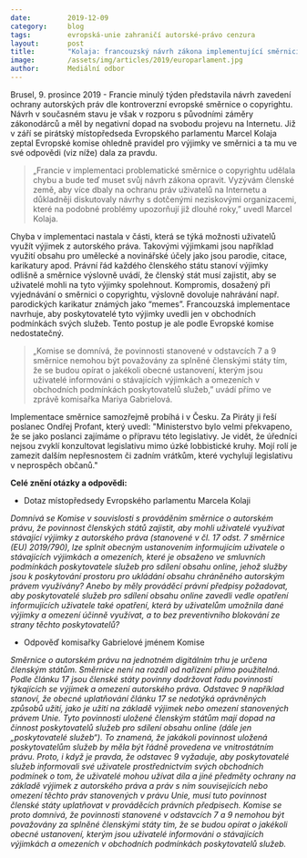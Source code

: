 ```yaml
---
date:         2019-12-09
category:     blog
tags:         evropská-unie zahraničí autorské-právo cenzura
layout:       post
title:        "Kolaja: francouzský návrh zákona implementující směrnici o copyrightu je v rozporu se závěry Evropské komise"
image:        /assets/img/articles/2019/europarlament.jpg
author:       Mediální odbor
---
```




Brusel, 9. prosince 2019 - Francie minulý týden představila návrh zavedení ochrany autorských práv dle kontroverzní evropské směrnice o copyrightu. Návrh v současném stavu je však v rozporu s původními záměry zákonodárců a měl by negativní dopad na svobodu projevu na Internetu. Již v září se pirátský místopředseda Evropského parlamentu Marcel Kolaja zeptal Evropské komise ohledně pravidel pro výjimky ve směrnici a ta mu ve své odpovědi (viz níže) dala za pravdu.


> „Francie v implementaci problematické směrnice o copyrightu udělala chybu a bude teď muset svůj návrh zákona opravit. Vyzývám členské země, aby více dbaly na ochranu práv uživatelů na Internetu a důkladněji diskutovaly návrhy s dotčenými neziskovými organizacemi, které na podobné problémy upozorňují již dlouhé roky,” uvedl Marcel Kolaja.


Chyba v implementaci nastala v části, která se týká možnosti uživatelů využít výjimek z autorského práva. Takovými výjimkami jsou například využití obsahu pro umělecké a novinářské účely jako jsou parodie, citace, karikatury apod. Právní řád každého členského státu stanoví výjimky odlišně a směrnice výslovně uvádí, že členský stát musí zajistit, aby se uživatelé mohli na tyto výjimky spolehnout. Kompromis, dosažený při vyjednávání o směrnici o copyrightu, výslovně dovoluje nahrávání např. parodických karikatur známých jako “memes”. Francouzská implementace navrhuje, aby poskytovatelé tyto výjimky uvedli jen v obchodních podmínkách svých služeb. Tento postup je ale podle Evropské komise nedostatečný.


> „Komise se domnívá, že povinnosti stanovené v odstavcích 7 a 9 směrnice nemohou být považovány za splněné členskými státy tím, že se budou opírat o jakékoli obecné ustanovení, kterým jsou uživatelé informováni o stávajících výjimkách a omezeních v obchodních podmínkách poskytovatelů služeb,” uvádí přímo ve zprávě komisařka Mariya Gabrielová.


Implementace směrnice samozřejmě probíhá i v Česku. Za Piráty ji řeší poslanec Ondřej Profant, který uvedl: "Ministerstvo bylo velmi překvapeno, že se jako poslanci zajímáme o přípravu této legislativy. Je vidět, že úředníci nejsou zvyklí konzultovat legislativu mimo úzké lobbistické kruhy. Mojí rolí je zamezit dalším nepřesnostem či zadním vrátkům, které vychylují legislativu v neprospěch občanů."



**Celé znění otázky a odpovědi:**


* Dotaz místopředsedy Evropského parlamentu Marcela Kolaji

_Domnívá se Komise v souvislosti s prováděním směrnice o autorském právu, že povinnost členských států zajistit, aby mohli uživatelé využívat stávající výjimky z autorského práva (stanovené v čl. 17 odst. 7 směrnice (EU) 2019/790), lze splnit obecným ustanovením informujícím uživatele o stávajících výjimkách a omezeních, které je obsaženo ve smluvních podmínkách poskytovatele služeb pro sdílení obsahu online, jehož služby jsou k poskytování prostoru pro ukládání obsahu chráněného autorským právem využívány? Anebo by měly prováděcí právní předpisy požadovat, aby poskytovatelé služeb pro sdílení obsahu online zavedli vedle opatření informujících uživatele také opatření, která by uživatelům umožnila dané výjimky a omezení účinně využívat, a to bez preventivního blokování ze strany těchto poskytovatelů?_


* Odpověď komisařky Gabrielové jménem Komise

_Směrnice o autorském právu na jednotném digitálním trhu je určena členským státům. Směrnice není na rozdíl od nařízení přímo použitelná. Podle článku 17 jsou členské státy povinny dodržovat řadu povinností týkajících se výjimek a omezení autorského práva. Odstavec 9 například stanoví, že obecné uplatňování článku 17 se nedotýká oprávněných způsobů užití, jako je užití na základě výjimek nebo omezení stanovených právem Unie. Tyto povinnosti uložené členským státům mají dopad na činnost poskytovatelů služeb pro sdílení obsahu online (dále jen „poskytovatelé služeb“). To znamená, že jakákoli povinnost uložená poskytovatelům služeb by měla být řádně provedena ve vnitrostátním právu. Proto, i když je pravda, že odstavec 9 vyžaduje, aby poskytovatelé služeb informovali své uživatele prostřednictvím svých obchodních podmínek o tom, že uživatelé mohou užívat díla a jiné předměty ochrany na základě výjimek z autorského práva a práv s ním souvisejících nebo omezení těchto práv stanovených v právu Unie, musí tuto povinnost členské státy uplatňovat v prováděcích právních předpisech. Komise se proto domnívá, že povinnosti stanovené v odstavcích 7 a 9 nemohou být považovány za splněné členskými státy tím, že se budou opírat o jakékoli obecné ustanovení, kterým jsou uživatelé informováni o stávajících výjimkách a omezeních v obchodních podmínkách poskytovatelů služeb._
